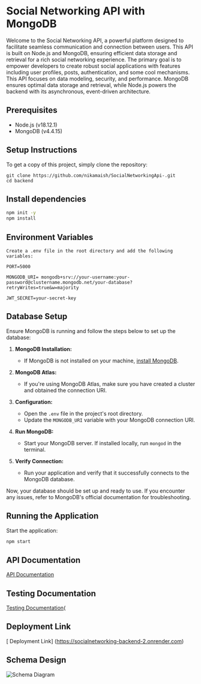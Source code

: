 
# Social Networking API with MongoDB


Welcome to the Social Networking API, a powerful platform designed to facilitate seamless communication and connection between users. This API is built on Node.js and MongoDB, ensuring efficient data storage and retrieval for a rich social networking experience. The primary goal is to empower developers to create robust social applications with features including user profiles, posts, authentication, and some cool mechanisms. This API focuses on data modeling, security, and performance. MongoDB ensures optimal data storage and retrieval, while Node.js powers the backend with its asynchronous, event-driven architecture.


##  Prerequisites

- Node.js (v18.12.1)
- MongoDB (v4.4.15)


## Setup Instructions

To get a copy of this project, simply clone the repository:
```
git clone https://github.com/nikamaish/SocialNetworkingApi-.git
cd backend
```

## Install dependencies
```bash
npm init -y
npm install
```


## Environment Variables

```env
Create a .env file in the root directory and add the following variables:

PORT=5000

MONGODB_URI= mongodb+srv://your-username:your-password@clustername.mongodb.net/your-database?retryWrites=true&w=majority

JWT_SECRET=your-secret-key
```

## Database Setup

Ensure MongoDB is running and follow the steps below to set up the database:

1. **MongoDB Installation:**
   - If MongoDB is not installed on your machine, [install MongoDB](https://docs.mongodb.com/manual/installation/).

2. **MongoDB Atlas:**
   - If you're using MongoDB Atlas, make sure you have created a cluster and obtained the connection URI.

3. **Configuration:**
   - Open the `.env` file in the project's root directory.
   - Update the `MONGODB_URI` variable with your MongoDB connection URI.

4. **Run MongoDB:**
   - Start your MongoDB server. If installed locally, run `mongod` in the terminal.

5. **Verify Connection:**
   - Run your application and verify that it successfully connects to the MongoDB database.

Now, your database should be set up and ready to use. If you encounter any issues, refer to MongoDB's official documentation for troubleshooting.


## Running the Application

Start the application:

```bash
npm start
```

## API Documentation

[ API Documentation](https://drive.google.com/file/d/1y_pOisj81wo03u8paW0wwKsyPZBgufNN/view?usp=sharing)


## Testing Documentation

[ Testing Documentation](https://drive.google.com/file/d/1kVC99uMIMsEPjjmVSD-Mv8PlAN1yIPqL/view?usp=sharing)(

## Deployment Link

[ Deployment Link] (https://socialnetworking-backend-2.onrender.com)



## Schema Design

![Schema Diagram](https://github.com/nikamaish/SocialNetworkingApi-/assets/100349291/be5cd75b-16e5-4d54-82e6-d300c9304591)









